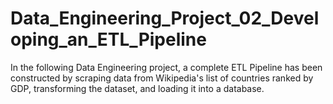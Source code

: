 # Data_Engineering_Project_02_Developing_an_ETL_Pipeline
In the following Data Engineering project, a complete ETL Pipeline has been constructed by scraping data from Wikipedia's list of countries ranked by GDP, transforming the dataset, and loading it into a database.
